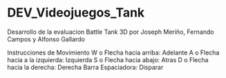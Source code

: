 # DEV_Videojuegos_Tank
Desarrollo de la evaluacion Battle Tank 3D por Joseph Meriño, Fernando Campos y Alfonso Gallardo

Instrucciones de Movimiento
W o Flecha hacia arriba: Adelante
A o Flecha hacia a la izquierda: Izquierda
S o Flecha hacia abajo: Atras
D o Flecha hacia la derecha: Derecha
Barra Espaciadora: Disparar
